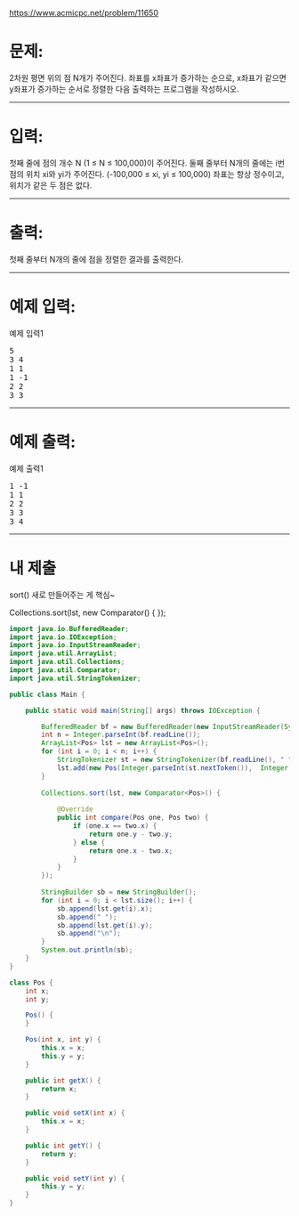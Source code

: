 https://www.acmicpc.net/problem/11650

# 문제: 
2차원 평면 위의 점 N개가 주어진다. 좌표를 x좌표가 증가하는 순으로, x좌표가 같으면 y좌표가 증가하는 순서로 정렬한 다음 출력하는 프로그램을 작성하시오.

---
# 입력:
첫째 줄에 점의 개수 N (1 ≤ N ≤ 100,000)이 주어진다. 둘째 줄부터 N개의 줄에는 i번점의 위치 xi와 yi가 주어진다. (-100,000 ≤ xi, yi ≤ 100,000) 좌표는 항상 정수이고, 위치가 같은 두 점은 없다.

---
# 출력: 
첫째 줄부터 N개의 줄에 점을 정렬한 결과를 출력한다.

---
# 예제 입력:

예제 입력1
<pre>
5
3 4
1 1
1 -1
2 2
3 3
</pre>

---
# 예제 출력:

예제 출력1
<pre>
1 -1
1 1
2 2
3 3
3 4
</pre>

---
# 내 제출

sort() 새로 만들어주는 게 핵심~

Collections.sort(lst, new Comparator<Pos>() {
});

~~~java
import java.io.BufferedReader;
import java.io.IOException;
import java.io.InputStreamReader;
import java.util.ArrayList;
import java.util.Collections;
import java.util.Comparator;
import java.util.StringTokenizer;

public class Main {

	public static void main(String[] args) throws IOException {

		BufferedReader bf = new BufferedReader(new InputStreamReader(System.in));
		int n = Integer.parseInt(bf.readLine());
		ArrayList<Pos> lst = new ArrayList<Pos>();
		for (int i = 0; i < n; i++) {
			StringTokenizer st = new StringTokenizer(bf.readLine(), " ");
			lst.add(new Pos(Integer.parseInt(st.nextToken()),  Integer.parseInt(st.nextToken())));
		}
		
		Collections.sort(lst, new Comparator<Pos>() {
			
			@Override
			public int compare(Pos one, Pos two) {
				if (one.x == two.x) {
					return one.y - two.y;
				} else {
					return one.x - two.x;
				}
			}
		});
		
		StringBuilder sb = new StringBuilder();
		for (int i = 0; i < lst.size(); i++) {
			sb.append(lst.get(i).x);
			sb.append(" ");
			sb.append(lst.get(i).y);
			sb.append("\n");
		}
		System.out.println(sb);
	}
}

class Pos {
	int x;
	int y;

	Pos() {
	}

	Pos(int x, int y) {
		this.x = x;
		this.y = y;
	}

	public int getX() {
		return x;
	}

	public void setX(int x) {
		this.x = x;
	}

	public int getY() {
		return y;
	}

	public void setY(int y) {
		this.y = y;
	}
}
~~~